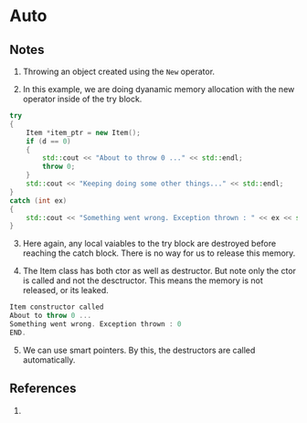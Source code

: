 # Auto

## Notes
1. Throwing an object created using the `New` operator.

2. In this example, we are doing dyanamic memory allocation with the new operator inside of the try block. 

```cpp
try
{
    Item *item_ptr = new Item();
    if (d == 0)
    {
        std::cout << "About to throw 0 ..." << std::endl;
        throw 0;
    }
    std::cout << "Keeping doing some other things..." << std::endl;
}
catch (int ex)
{
    std::cout << "Something went wrong. Exception thrown : " << ex << std::endl;
}
```

3. Here again, any local vaiables to the try block are destroyed before reaching the catch block. There is no way for us to release this memory. 

4. The Item class has both ctor as well as destructor. But note only the ctor is called and not the desctructor. This means the memory is not released, or its leaked. 

```cpp
Item constructor called
About to throw 0 ...
Something went wrong. Exception thrown : 0
END.
```

5. We can use smart pointers. By this, the destructors are called automatically. 


## References

1. 

